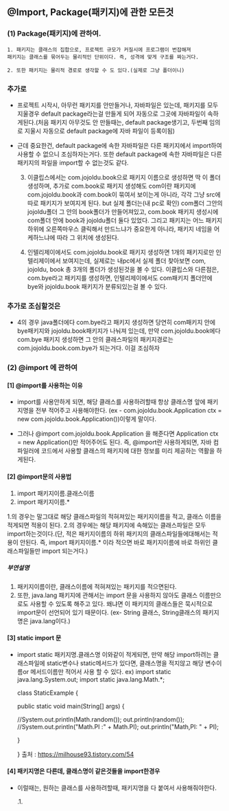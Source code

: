 ## @Import, Package(패키지)에 관한 모든것

### (1) Package(패키지)에 관하여.

    1. 패키지는 클래스의 집합으로, 프로젝트 규모가 커질시에 프로그램이 번잡해져
    패키지는 클래스를 묶어두는 물리적인 단위이다. 즉, 성격에 맞게 구조를 짜는거다.
    
    2. 또한 패키지는 물리적 경로로 생각할 수 도 있다.(실제로 그냥 폴더이니)
    
### 추가로
* 프로젝트 시작시, 아무런 패키지를 안만들거나, 자바파일은 있는데, 패키지를 모두 지울경우
    default package라는걸 만들게 되어 자동으로 그곳에 자바파일이 속하게된다.(처음 패키지 아무것도 안
    만들때는, default package생기고, 두번째 임의로 지울시 자동으로 default package에 자바 파일이
    등록이됨)
    
* 근데 중요한건, default package에 속한 자바파일은 다른 패키지에서 import하여 사용할 수 없으니
조심하자는거다. 또한 default package에 속한 자바파일은 다른 패키지의 파일을 import할 수 없는것도 같다.
 
 
    3. 이클립스에서는 com.jojoldu.book으로 패키지 이름으로 생성하면 딱 이 폴더 생성하며,
    추가로 com.book로 패키지 생성해도 com이란 패키지에 com.jojoldu.book과 com.book이 묶여서 보이는게
    아니라, 각각 그냥 src에 따로 패키지가 보여지게 된다. but 실제 폴더는(내 pc로 확인) 
    com폴더 그안의 jojoldu폴더 그 안의 book폴더가 만들어져있고, com.book 패키지 생성시에 com폴더 안에
    book과 jojoldu폴더 둘다 있었다. 그리고 패키지는 어느 패키지 하위에 오른쪽마우스 클릭해서 만드느냐가 중요한게
    아니라, 패키지 네임을 어케하느냐에 따라 그 위치에 생성된다.
    
    4. 인텔리제이에서도 com.jojoldu.book로 패키지 생성하면 1개의 패키지로만 인텔리제이에서 보여지는데,
    실제로는 내pc에서 실제 폴더 찾아보면 com, jojoldu, book 총 3개의 폴더가 생성된것을 볼 수 있다.
    이클립스와 다른점은, com.bye라고 패키지를 생성하면, 인텔리제이에서도 com패키지 폴더안에 bye와 jojoldu.book
    패키지가 분류되있는걸 볼 수 있다.
    
### 추가로 조심할것은
* 4의 경우 java폴더에다 com.bye라고 패키지 생성하면 당연히 com패키지 안에 bye패키지와 jojoldu.book패키지가 나눠져
있는데, 만약 com.jojoldu.book에다 com.bye 패키지 생성하면 그 안의 클래스파일의 패키지경로는
com.jojoldu.book.com.bye가 되는거다. 이걸 조심하자
 
 
 
 
### (2) @import 에 관하여

#### [1] @import를 사용하는 이유

* import를 사용안하게 되면, 해당 클래스를 사용하려할때 항상 클래스명 앞에 패키지명을
전부 적어주고 사용해야한다. (ex - com.jojoldu.book.Application ctx = new com.jojoldu.book.Application())이렇게
말이다.

* 그러나 @import com.jojoldu.book.Application 을 해준다면
Application ctx = new Application()만 적어주어도 된다. 즉, @import란
사용하게되면, 자바 컴파일러에 코드에서 사용할 클래스의 패키지에 대한 정보를 미리 제공하는
역활을 하게된다.

#### [2] @import문의 사용법

1. import 패키지이름.클래스이름
2. import 패키지이름.*

1.의 경우는 말그대로 해당 클래스파일의 적혀져있는 패키지이름을 적고, 클래스 이름을 적게되면
적용이 된다.
2.의 경우에는 해당 패키지에 속해있는 클래스파일은 모두 import하는것이다.(단, 적은 패키지이름의 하위 패키지의 클래스파일들에대해서는
적용이 안된다. 즉, import 패키지이름.* 이라 적으면 바로 패키지이름에 바로 하위인 클래스파일들만 import 되는거다.)

##### 부연설명

1. 패키지이름이란, 클래스이름에 적혀져있는 패키지를 적으면된다.
2. 또한, java.lang 패키지에 관해서는 import 문을 사용하지 않아도
    클래스 이름만으로도 사용할 수 있도록 해주고 있다.
    왜냐면 이 패키지의 클래스들은 묵시적으로 import문이 선언되어 있기 때문이다.
    (ex- String 클래스, String클래스의 패키지명은 java.lang이다.)
    

#### [3] static import 문

* import static 패키지명.클래스명
    이와같이 적게되면, 만약 해당 import하려는 클래스파일에 static변수나 static메서드가
    있다면, 클래스명을 적지않고 해당 변수이름or 메서드이름만 적어서 사용 할 수 있다.
    ex)
    import static java.lang.System.out;
    import static java.lang.Math.*;
    
    class StaticExample {
    
    public static void main(String[] args) {
    
    //System.out.println(Math.random());
    out.println(random());
    //System.out.println("Math.PI :" + Math.PI);
    out.println("Math,PI: " + PI);
    
    }
    
    }
    출처 : https://milhouse93.tistory.com/54
    
    
    
#### [4] 패키지명은 다른데, 클래스명이 같은것들을 import한경우
    
* 이럴때는, 원하는 클래스를 사용하려할때, 패키지명을 다 붙여서 사용해줘야한다.






    .1. 
